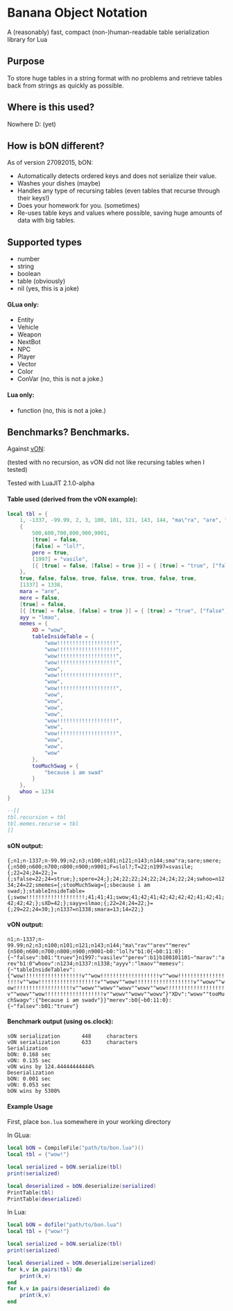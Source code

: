 # Banana Object Notation
A (reasonably) fast, compact (non-)human-readable table serialization library for Lua

## Purpose
To store huge tables in a string format with no problems and retrieve tables back from strings as quickly as possible.

## Where is this used?
Nowhere D: (yet)

## How is bON different?
As of version 27092015, bON:
 - Automatically detects ordered keys and does not serialize their value.
 - Washes your dishes (maybe)
 - Handles any type of recursing tables (even tables that recurse through their keys!)
 - Does your homework for you. (sometimes)
 - Re-uses table keys and values where possible, saving huge amounts of data with big tables.

## Supported types
 - number
 - string
 - boolean
 - table (obviously)
 - nil (yes, this is a joke)

#### GLua only:
 - Entity
 - Vehicle
 - Weapon
 - NextBot
 - NPC
 - Player
 - Vector
 - Color
 - ConVar (no, this is not a joke.)

#### Lua only:
 - function (no, this is not a joke.)

## Benchmarks? Benchmarks.
Against [vON](https://github.com/vercas/vON):

(tested with no recursion, as vON did not like recursing tables when I tested)

Tested with LuaJIT 2.1.0-alpha
#### Table used (derived from the vON example):
```lua
local tbl = {
    1, -1337, -99.99, 2, 3, 100, 101, 121, 143, 144, "ma\"ra", "are", "mere",
    {
        500,600,700,800,900,9001,
        [true] = false,
        [false] = "lol?",
        pere = true,
        [1997] = "vasile",
        [{ [true] = false, [false] = true }] = { [true] = "true", ["false"] = false }
    },
    true, false, false, true, false, true, true, false, true,
    [1337] = 1338,
    mara = "are",
    mere = false,
    [true] = false,
    [{ [true] = false, [false] = true }] = { [true] = "true", ["false"] = false },
	ayy = "lmao",
	memes = {
		XD = "wow",
		tableInsideTable = {
			"wow!!!!!!!!!!!!!!!!!!!",
			"wow!!!!!!!!!!!!!!!!!!!",
			"wow!!!!!!!!!!!!!!!!!!!",
			"wow!!!!!!!!!!!!!!!!!!!",
			"wow",
			"wow!!!!!!!!!!!!!!!!!!!",
			"wow",
			"wow!!!!!!!!!!!!!!!!!!!",
			"wow",
			"wow",
			"wow",
			"wow",
			"wow!!!!!!!!!!!!!!!!!!!",
			"wow",
			"wow!!!!!!!!!!!!!!!!!!!",
			"wow",
			"wow",
			"wow"
		},
		tooMuchSwag = {
			"because i am swad"
		}
	},
	whoo = 1234
}

--[[
tbl.recursion = tbl
tbl.memes.recurse = tbl
]]
```

#### sON output:
``{;n1;n-1337;n-99.99;n2;n3;n100;n101;n121;n143;n144;sma"ra;sare;smere;{;n500;n600;n700;n800;n900;n9001;F=slol?;T=22;n1997=svasile;{;22=24;24=22;}={;sfalse=22;24=strue;};spere=24;};24;22;22;24;22;24;24;22;24;swhoo=n1234;24=22;smemes={;stooMuchSwag={;sbecause i am swad;};stableInsideTable={;swow!!!!!!!!!!!!!!!!!!!;41;41;41;swow;41;42;41;42;42;42;42;41;42;41;42;42;42;};sXD=42;};sayy=slmao;{;22=24;24=22;}={;29=22;24=30;};n1337=n1338;smara=13;14=22;}``

#### vON output:
``n1;n-1337;n-99.99;n2;n3;n100;n101;n121;n143;n144;"ma\"rav""arev""merev"{n500;n600;n700;n800;n900;n9001~b0:"lol?v"b1:0{~b0:11:0}:{~"falsev":b01:"truev"}n1997:"vasilev""perev":b1}b100101101~"marav":"arev"b1:0"whoov":n1234;n1337:n1338;"ayyv":"lmaov""memesv":{~"tableInsideTablev":{"wow!!!!!!!!!!!!!!!!!!!v""wow!!!!!!!!!!!!!!!!!!!v""wow!!!!!!!!!!!!!!!!!!!v""wow!!!!!!!!!!!!!!!!!!!v""wowv""wow!!!!!!!!!!!!!!!!!!!v""wowv""wow!!!!!!!!!!!!!!!!!!!v""wowv""wowv""wowv""wowv""wow!!!!!!!!!!!!!!!!!!!v""wowv""wow!!!!!!!!!!!!!!!!!!!v""wowv""wowv""wowv"}"XDv":"wowv""tooMuchSwagv":{"because i am swadv"}}"merev":b0{~b0:11:0}:{~"falsev":b01:"truev"}``

#### Benchmark output (using os.clock):
```
sON serialization       448     characters
vON serialization       633     characters
Serialization
bON: 0.168 sec
vON: 0.135 sec
vON wins by 124.44444444444%
Deserialization
bON: 0.001 sec
vON: 0.053 sec
bON wins by 5300%
```

#### Example Usage
First, place ``bon.lua`` somewhere in your working directory

In GLua:
```lua
local bON = CompileFile("path/to/bon.lua")()
local tbl = {"wow!"}

local serialized = bON.serialize(tbl)
print(serialized)

local deserialized = bON.deserialize(serialized)
PrintTable(tbl)
PrintTable(deserialized)
```

In Lua:
```lua
local bON = dofile("path/to/bon.lua")
local tbl = {"wow!"}

local serialized = bON.serialize(tbl)
print(serialized)

local deserialized = bON.deserialize(serialized)
for k,v in pairs(tbl) do
    print(k,v)
end
for k,v in pairs(deserialized) do
    print(k,v)
end
```
